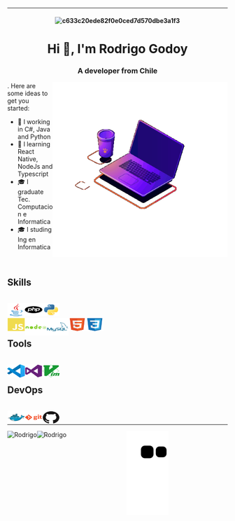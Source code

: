 
<hr>
<h4 align="center">
 
![c633c20ede82f0e0ced7d570dbe3a1f3](https://user-images.githubusercontent.com/70382532/138322189-2db8df52-9dcb-40a0-88a8-c365466bd33d.gif)





<h1 align="center">Hi 👋, I'm Rodrigo Godoy</h1>
<h3 align="center">A developer from Chile</h3>.
<img align="right" alt="Coding" width="400" src="https://raw.githubusercontent.com/alerdn/alerdn/main/pc.gif"/>
Here are some ideas to get you started:

- 🔭 I working in C#, Java and Python
- 🌱 I learning React Native, NodeJs and Typescript
- 🎓 I graduate Tec. Computacion e Informatica
- 🎓 I studing Ing en Informatica



<div align="center"><br>
<h2 align="left">Skills</h2><br>



<img align="left" alt="rgodoyossandon=Java" height="30" width="40" src="https://github.com/devicons/devicon/blob/master/icons/java/java-original.svg">
<img align="left" alt="rgodoyossandon=PHP" height="30" width="40" src="https://github.com/devicons/devicon/blob/master/icons/php/php-plain.svg">
<img align="left" alt="rgodoyossandon=Python" height="30" width="40" src="https://github.com/devicons/devicon/blob/master/icons/python/python-original.svg">
<br>
<br>
<img align="left" alt="rgodoyossadon-Js" height="30" width="40" src="https://raw.githubusercontent.com/devicons/devicon/master/icons/javascript/javascript-plain.svg">

<img align="left" alt="rgodoyossandon-Node" height="40" width="50" src="https://github.com/devicons/devicon/blob/master/icons/nodejs/nodejs-plain-wordmark.svg">
<img align="left" alt="rgodoyossandon-MySql" height="40" width="50" src="https://github.com/devicons/devicon/blob/master/icons/mysql/mysql-plain-wordmark.svg">
<img align="left" alt="rgodoyossandon-HTML" height="30" width="40" src="https://raw.githubusercontent.com/devicons/devicon/master/icons/html5/html5-original.svg">
<img align="left" alt="rgodoyossandon-CSS" height="30" width="40" src="https://raw.githubusercontent.com/devicons/devicon/master/icons/css3/css3-original.svg">
<br>
<h2 align="left">Tools</h2><br>
<img align="left" alt="rgodoyossandon=Vscode" height="30" width="40" src="https://github.com/devicons/devicon/blob/master/icons/vscode/vscode-original.svg">
<img align="left" alt="rgodoyossandon=Vstudio" height="30" width="40" src="https://github.com/devicons/devicon/blob/master/icons/visualstudio/visualstudio-plain.svg">
<img align="left" alt="rgodoyossandon=Vim" height="30" width="40" src="https://github.com/devicons/devicon/blob/master/icons/vim/vim-plain.svg">
<br>
<h2 align="left">DevOps</h2><br>
<img align="left" alt="rgodoyossandon=Docker" height="30" width="40" src="https://github.com/devicons/devicon/blob/master/icons/docker/docker-original.svg">
<img align="left" alt="rgodoyossandon=Git" height="30" width="40" src="https://github.com/devicons/devicon/blob/master/icons/git/git-plain-wordmark.svg">
<img align="left" alt="rgodoyossandon=GitHub" height="30" width="40" src="https://github.com/devicons/devicon/blob/master/icons/github/github-original.svg">
<br>
<hr>
<p><img align="left" src="https://github-readme-stats.vercel.app/api/top-langs?username=rgodoyossandon&show_icons=true&theme=gruvbox&locale=en&layout=compact" alt="Rodrigo" /></p>
<p><img align="left" src="https://github-readme-stats.vercel.app/api?username=rgodoyossandon&show_icons=true&theme=gruvbox&locale=en" alt="Rodrigo" /></p>

![Snake animation](https://github.com/aragaolala/aragaolala/blob/output/github-contribution-grid-snake.svg)
